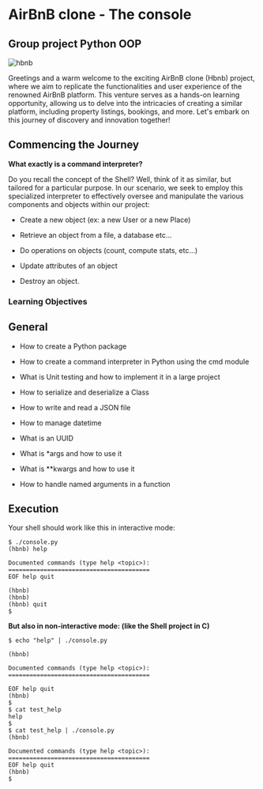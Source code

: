 <h1>AirBnB clone - The console</h1>
<h2>Group project Python OOP</h2>

![hbnb](https://github.com/anthonyosigbe/AirBnB_clone/assets/45193993/7f3a1e11-25c5-4b11-84c0-f572e3ba7c15)

Greetings and a warm welcome to the exciting AirBnB clone (Hbnb) project, where we aim to replicate the functionalities and user experience of the renowned AirBnB platform. This venture serves as a hands-on learning opportunity, allowing us to delve into the intricacies of creating a similar platform, including property listings, bookings, and more. Let's embark on this journey of discovery and innovation together!

## Commencing the Journey

**What exactly is a command interpreter?**

Do you recall the concept of the Shell? Well, think of it as similar, but tailored for a particular purpose. In our scenario, we seek to employ this specialized interpreter to effectively oversee and manipulate the various components and objects within our project:

- Create a new object (ex: a new User or a new Place)

- Retrieve an object from a file, a database etc…

- Do operations on objects (count, compute stats, etc…)

- Update attributes of an object

- Destroy an object.

### Learning Objectives

## General
- How to create a Python package

- How to create a command interpreter in Python using the cmd module

- What is Unit testing and how to implement it in a large project

- How to serialize and deserialize a Class

- How to write and read a JSON file

- How to manage datetime

- What is an UUID

- What is *args and how to use it

- What is **kwargs and how to use it

- How to handle named arguments in a function

## Execution

Your shell should work like this in interactive mode:

```
$ ./console.py
(hbnb) help

Documented commands (type help <topic>):
========================================
EOF help quit

(hbnb)
(hbnb)
(hbnb) quit
$
```

**But also in non-interactive mode: (like the Shell project in C)**

```
$ echo "help" | ./console.py

(hbnb)

Documented commands (type help <topic>):
========================================

EOF help quit
(hbnb)
$
$ cat test_help
help
$
$ cat test_help | ./console.py
(hbnb)

Documented commands (type help <topic>):
========================================
EOF help quit
(hbnb)
$

```
